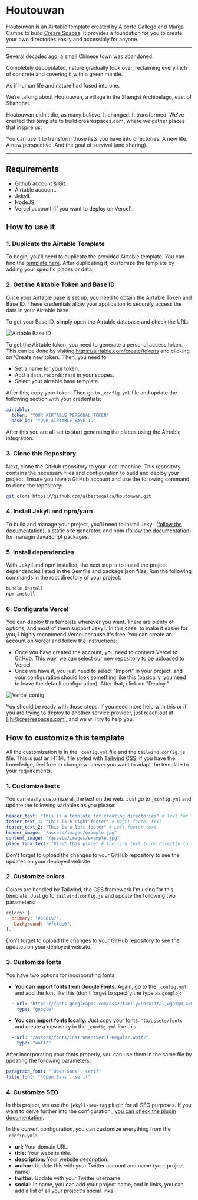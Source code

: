 # Houtouwan

Houtouwan is an Airtable template created by Alberto Gallego and Marga Camps to build [Creare Spaces](http://crearespaces.com/). It provides a foundation for you to create your own directories easily and accessibly for anyone.

---

Several decades ago, a small Chinese town was abandoned.

Completely depopulated, nature gradually took over, reclaiming every inch of concrete and covering it with a green mantle.

As if human life and nature had fused into one.

We’re talking about Houtouwan, a village in the Shengsi Archipelago, east of Shanghai.

Houtouwan didn’t die, as many believe. It changed. It transformed. We’ve created this template to build crearespaces.com, where we gather places that inspire us.

You can use it to transform those lists you have into directories. A new life. A new perspective. And the goal of survival (and sharing).

---

## Requirements

- Github account & Git.
- Airtable account.
- Jekyll.
- NodeJS.
- Vercel account (if you want to deploy on Vercel).

## How to use it

### 1. Duplicate the Airtable Template

To begin, you'll need to duplicate the provided Airtable template. You can find the [template here](https://airtable.com/appszGRwxOuju9sYi/shrFBTjrS9u2BA78X). After duplicating it, customize the template by adding your specific places or data.

### 2. Get the Airtable Token and Base ID

Once your Airtable base is set up, you need to obtain the Airtable Token and Base ID. These credentials allow your application to securely access the data in your Airtable base.

To get your Base ID, simply open the Airtable database and check the URL:

![Airtable Base ID](assets/images/documentation/base_id.png)

To get the Airtable token, you need to generate a personal access token. This can be done by visiting https://airtable.com/create/tokens and clicking on 'Create new token.' Then, you need to:

- Set a name for your token.
- Add a `data.records:read` in your scopes.
- Select your airtable base template.

After this, copy your token. Then go to `_config.yml` file and update the following section with your credentials:

```yml
airtable:
  token: "YOUR_AIRTABLE_PERSONAL_TOKEN"
  base_id: "YOUR_AIRTABLE_BASE_ID"
```

After this you are all set to start generating the places using the Airtable integration.

### 3. Clone this Repository

Next, clone the GitHub repository to your local machine. This repository contains the necessary files and configuration to build and deploy your project. Ensure you have a GitHub account and use the following command to clone the repository:

````bash
git clone https://github.com/albertogalca/houtouwan.git
````

### 4. Install Jekyll and npm/yarn

To build and manage your project, you'll need to install Jekyll ([follow the documentation](https://jekyllrb.com/docs/)), a static site generator, and npm ([follow the documentation](https://nodejs.org/en/download/package-manager)) for managin JavaScript packages.

### 5. Install dependencies

With Jekyll and npm installed, the next step is to install the project dependencies listed in the Gemfile and package.json files. Run the following commands in the root directory of your project:

````bash
bundle install
npm install
````

### 6. Configurate Vercel

You can deploy this template wherever you want. There are plenty of options, and most of them support Jekyll. In this case, to make it easier for you, I highly recommend Vercel because it's free. You can create an account on [Vercel](https://vercel.com/) and follow the instructions:

- Once you have created the account, you need to connect Vercel to GitHub. This way, we can select our new repository to be uploaded to Vercel.
- Once we have it, you just need to select "Import" in your project, and your configuration should look something like this (basically, you need to leave the default configuration). After that, click on "Deploy."

![Vercel config](assets/images/documentation/vercel_config.png)

You should be ready with those steps. If you need more help with this or if you are trying to deploy to another service provider, just reach out at [][hi@crearespaces.com,](mailto:hi@crearespaces.com), and we will try to help you.


## How to customize this template

All the customization is in the `_config.yml` file and the `tailwind.config.js` file. This is just an HTML file styled with [Tailwind CSS](https://tailwindcss.com/). If you have the knowledge, feel free to change whatever you want to adapt the template to your requirements.

### 1. Customize texts

You can easily customize all the text on the web. Just go to `_config.yml` and update the following variables as you please:

```yaml
header_text: "This is a template for creating directories" # Text for the main header of the website
footer_text_1: "This is a right footer" # Right footer text
footer_text_2: "This is a left footer" # Left footer text
header_image: "/assets/images/example.jpg"
content_image: "/assets/images/example.jpg"
place_link_text: "Visit this place" # The link text to go directly to the location, which will appear on the location details page.
```

Don't forget to upload the changes to your GitHub repository to see the updates on your deployed website.

### 2. Customize colors

Colors are handled by Tailwind, the CSS framework I'm using for this template. Just go to `tailwind.config.js` and update the following two parameters:

```js
colors: {
  primary: "#588157",
   background: "#fefae0",
},
```


Don't forget to upload the changes to your GitHub repository to see the updates on your deployed website.

### 3. Customize fonts

You have two options for incorporating fonts:

- **You can import fonts from Google Fonts.** Again, go to the `_config.yml` and add the font like this (don't forget to specify the type as `google`):

```yaml
  - url: "https://fonts.googleapis.com/css2?family=Lora:ital,wght@0,400..700;1,400..700&family=Open+Sans:ital,wght@0,300..800;1,300..800&display=swap"
    type: "google"
```

- **You can import fonts locally.** Just copy your fonts into`/assets/fonts` and create a new entry in the `_config.yml` like this:

```yaml
  - url: "/assets/fonts/InstrumentSerif-Regular.woff2"
    type: "woff2"
```

After incorporating your fonts properly, you can use them in the same file by updating the following parameters:

```yaml
paragraph_font: "'Open Sans', serif"
title_font: "'Open Sans', serif"
```

### 4. Customize SEO

In this project, we use the `jekyll-seo-tag` plugin for all SEO purposes. If you want to delve further into the configuration,, [you can check the plugin documentation](https://github.com/jekyll/jekyll-seo-tag).

In the current configuration, you can customize everything from the `_config.yml`:

- **url:** Your domain URL.
- **title:** Your website title.
- **description:** Your website description.
- **author:** Update this with your Twitter account and name (your project name).
- **twitter:** Update with your Twitter username.
- **social:** In name, you can add your project name, and in links, you can add a list of all your project's social links.
